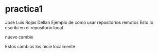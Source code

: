 # practica1
Jose Luis Rojas Dellan
Ejemplo de como usar repositorios remotos
Esto lo escribi en el repositorio local

nuevo cambio 

Estos cambios los hicie localmente
